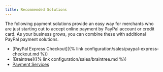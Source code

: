 ```yaml
---
title: Recommended Solutions
---
```


The following payment solutions provide an easy way for merchants who are just starting out to accept online payment by PayPal account or credit card. As your business grows, you can combine these with additional PayPal payment solutions.

- [PayPal Express Checkout]({% link configuration/sales/paypal-express-checkout.md %})
- [Braintree]({% link configuration/sales/braintree.md %})
- [Payment Services](https://experienceleague.corp.adobe.com/docs/commerce-merchant-services/payment-services/guide-overview.html)
